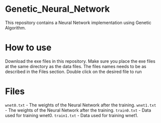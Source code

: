 # Genetic_Neural_Network
This repository contains a Neural Network implementation using Genetic Algorithm. 

# How to use
Download the exe files in this repository.
Make sure you place the exe files at the same directory as the data files. The files names needs to be as described in the Files section.
Double click on the desired file to run 

# Files 
`wnet0.txt` - The weights of the Neural Network after the training. 
`wnet1.txt` - The weights of the Neural Network after the training. 
`train0.txt` - Data used for training wnet0. 
`train1.txt` - Data used for training wnet1. 
